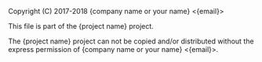 Copyright (C) 2017-2018 {company name or your name} <{email}>

This file is part of the {project name} project.

The {project name} project can not be copied and/or distributed without the express
permission of {company name or your name} <{email}>.
